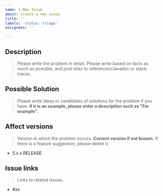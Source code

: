 ```yaml
---
name: 1.New Issue
about: Create a new issue.
title: ''
labels: 'status: triage'
assignees: ''

---
```


## Description
> Please write the problem in detail.
> Please write based on facts as much as possible, and post links to references/Javadoc or stack traces.

## Possible Solution
> Please write ideas or candidates of solutions for the problem if you have.
> **If it is an example, please enter a description such as "For example".**

## Affect versions
> Version in which the problem occurs. **Current version if not known.**
> If there is a feature suggestion, please delete it.

- 5.x.x.RELEASE

## Issue links
> Links to related issues.

- #xx
